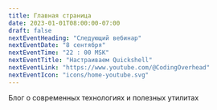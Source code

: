 ```yaml
---
title: Главная страница
date: 2023-01-01T08:00:00-07:00
draft: false
nextEventHeading: "Следующий вебинар"
nextEventDate: "8 сентября"
nextEventTime: "22 : 00 MSK"
nextEventTitle: "Настраиваем Quickshell"
nextEventLink: "https://www.youtube.com/@CodingOverhead"
nextEventIcon: "icons/home-youtube.svg"
---
```


Блог о&nbsp;современных технологиях и&nbsp;полезных утилитах
